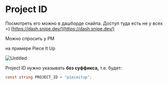 # Project ID

Посмотреть его можно в дашборде снайпа. Доступ туда есть не у всех =)
[https://dash.snipe.dev/](https://dash.snipe.dev/)

Можно спросить у PM

на примере Piece It Up

![Untitled](assets/Untitled.png)

Project ID нужно указывать **без суффикса,** т.е. будет:

```csharp
const string PROJECT_ID = "pieceitup";
```